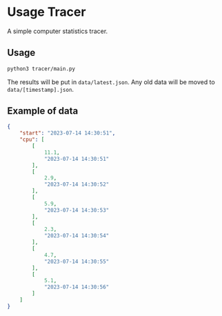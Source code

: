 # Usage Tracer

A simple computer statistics tracer.

## Usage

```bash
python3 tracer/main.py
```

The results will be put in `data/latest.json`. Any old data will be moved to `data/[timestamp].json`.

## Example of data

```json
{
    "start": "2023-07-14 14:30:51",
    "cpu": [
        [
            11.1,
            "2023-07-14 14:30:51"
        ],
        [
            2.9,
            "2023-07-14 14:30:52"
        ],
        [
            5.9,
            "2023-07-14 14:30:53"
        ],
        [
            2.3,
            "2023-07-14 14:30:54"
        ],
        [
            4.7,
            "2023-07-14 14:30:55"
        ],
        [
            5.1,
            "2023-07-14 14:30:56"
        ]
    ]
}
```